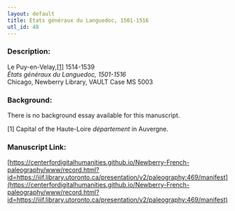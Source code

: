 ```yaml
---
layout: default
title: Etats généraux du Languedoc, 1501-1516
utl_id: 48
---
```


### Description:

Le Puy-en-Velay,<a id="_ftnref1">[[1]](#_ftn1)</a> 1514-1539<br>
_États généraux du Languedoc, 1501-1516_<br>
Chicago, Newberry Library, VAULT Case MS 5003

### Background:

There is no background essay available for this manuscript.

<a id="_ftn1">[1]</a> Capital of the Haute-Loire _département_ in Auvergne. 

### Manuscript Link:

[https://centerfordigitalhumanities.github.io/Newberry-French-paleography/www/record.html?id=https://iiif.library.utoronto.ca/presentation/v2/paleography:469/manifest](https://centerfordigitalhumanities.github.io/Newberry-French-paleography/www/record.html?id=https://iiif.library.utoronto.ca/presentation/v2/paleography:469/manifest)

